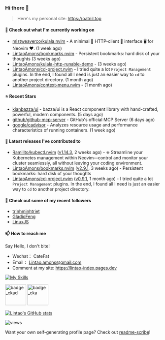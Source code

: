 ### Hi there 👋
> Here's my personal site: https://oatnil.top

#### 👷 Check out what I'm currently working on

- [mistweaverco/kulala.nvim](https://github.com/mistweaverco/kulala.nvim) - A minimal 🤏 HTTP-client 🐼 interface 🖥️ for Neovim ❤️. (1 week ago)
- [LintaoAmons/bookmarks.nvim](https://github.com/LintaoAmons/bookmarks.nvim) - Persistent bookmarks: hard disk of your thoughts (3 weeks ago)
- [LintaoAmons/kulala-http-runable-demo](https://github.com/LintaoAmons/kulala-http-runable-demo) -  (3 weeks ago)
- [LintaoAmons/cd-project.nvim](https://github.com/LintaoAmons/cd-project.nvim) - I tried quite a lot `Project Management` plugins. In the end, I found all I need is just an easier way to `cd` to another project directory. (1 month ago)
- [LintaoAmons/context-menu.nvim](https://github.com/LintaoAmons/context-menu.nvim) -  (1 month ago)

#### ⭐ Recent Stars

- [kianbazza/ui](https://github.com/kianbazza/ui) - bazza/ui is a React component library with hand-crafted, powerful, modern components. (5 days ago)
- [github/github-mcp-server](https://github.com/github/github-mcp-server) - GitHub&#39;s official MCP Server (6 days ago)
- [google/cadvisor](https://github.com/google/cadvisor) - Analyzes resource usage and performance characteristics of running containers. (1 week ago)

#### 🔭 Latest releases I've contributed to

- [Ramilito/kubectl.nvim](https://github.com/Ramilito/kubectl.nvim) ([v1.14.3](https://github.com/Ramilito/kubectl.nvim/releases/tag/v1.14.3), 2 weeks ago) - ⎈ Streamline your Kubernetes management within Neovim—control and monitor your cluster seamlessly, all without leaving your coding environment.
- [LintaoAmons/bookmarks.nvim](https://github.com/LintaoAmons/bookmarks.nvim) ([v2.9.1](https://github.com/LintaoAmons/bookmarks.nvim/releases/tag/v2.9.1), 3 weeks ago) - Persistent bookmarks: hard disk of your thoughts
- [LintaoAmons/cd-project.nvim](https://github.com/LintaoAmons/cd-project.nvim) ([v0.9.1](https://github.com/LintaoAmons/cd-project.nvim/releases/tag/v0.9.1), 1 month ago) - I tried quite a lot `Project Management` plugins. In the end, I found all I need is just an easier way to `cd` to another project directory.

#### 👯 Check out some of my recent followers

- [trinhminhtriet](https://github.com/trinhminhtriet)
- [GladioFeng](https://github.com/GladioFeng)
- [LinuxJS](https://github.com/LinuxJS)

#### 📫 How to reach me
Say Hello, I don't bite!

- Wechat： CateFat
- Email： Lintao.amons@gmail.com
- Comment at my site: https://lintao-index.pages.dev

[![My Skills](https://skillicons.dev/icons?i=java,kotlin,spring,vim,kubernetes,docker,aws,bash,python,lua,go,js,ts,react,html,css,jenkins,postgres,mysql,mongodb)](https://skillicons.dev)

<img alt='badge_ckad' src="https://user-images.githubusercontent.com/24785373/206426236-a78f59dc-e6dc-4b92-a0c4-4cd7ab8e3649.png" width="auto" height="68" /> <img alt='badge_cka' src="https://user-images.githubusercontent.com/24785373/206426229-d2f6d627-1f39-4054-ad91-6d65c00054d6.png" width="auto" height="68" />

[![Lintao's GitHub stats](https://github-readme-stats.vercel.app/api?username=LintaoAmons)](https://github.com/LintaoAmons/github-readme-stats) 

<img src="https://komarev.com/ghpvc/?username=LintaoAmons" alt="views" />

Want your own self-generating profile page? Check out [readme-scribe](https://github.com/muesli/readme-scribe)!



